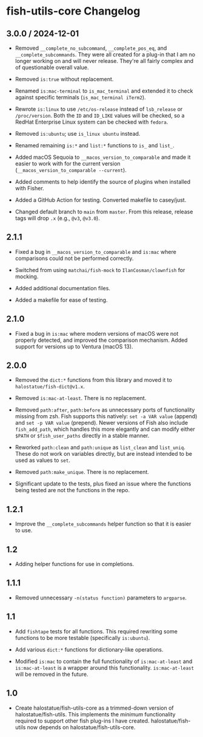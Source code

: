 # fish-utils-core Changelog

## 3.0.0 / 2024-12-01

- Removed `__complete_no_subcommand`, `__complete_pos_eq`, and
  `__complete_subcommands`. They were all created for a plug-in that I am no
  longer working on and will never release. They're all fairly complex and of
  questionable overall value.

- Removed `is:true` without replacement.

- Renamed `is:mac-terminal` to `is_mac_terminal` and extended it to check
  against specific terminals (`is_mac_terminal iTerm2`).

- Rewrote `is:linux` to use `/etc/os-release` instead of `lsb_release` or
  `/proc/version`. Both the `ID` and `ID_LIKE` values will be checked, so a
  RedHat Enterprise Linux system can be checked with `fedora`.

- Removed `is:ubuntu`; use `is_linux ubuntu` instead.

- Renamed remaining `is:*` and `list:*` functions to `is_` and `list_`.

- Added macOS Sequoia to `__macos_version_to_comparable` and made it easier to
  work with for the current version (`__macos_version_to_comparable --current`).

- Added comments to help identify the source of plugins when installed with
  Fisher.

- Added a GitHub Action for testing. Converted makefile to casey/just.

- Changed default branch to `main` from `master`. From this release, release
  tags will drop `.x` (e.g., `@v3`, `@v3.0`).

## 2.1.1

- Fixed a bug in `__macos_version_to_comparable` and `is:mac` where comparisons
  could not be performed correctly.

- Switched from using `matchai/fish-mock` to `IlanCosman/clownfish` for mocking.

- Added additional documentation files.

- Added a makefile for ease of testing.

## 2.1.0

- Fixed a bug in `is:mac` where modern versions of macOS were not properly
  detected, and improved the comparison mechanism. Added support for versions up
  to Ventura (macOS 13).

## 2.0.0

- Removed the `dict:*` functions from this library and moved it to
  `halostatue/fish-dict@v1.x`.

- Removed `is:mac-at-least`. There is no replacement.

- Removed `path:after`, `path:before` as unnecessary ports of functionality
  missing from zsh. Fish supports this natively: `set -a VAR value` (append) and
  `set -p VAR value` (prepend). Newer versions of Fish also include
  `fish_add_path`, which handles this more elegantly and can modify either
  `$PATH` or `$fish_user_paths` directly in a stable manner.

- Reworked `path:clean` and `path:unique` as `list_clean` and `list_uniq`. These
  do not work on variables directly, but are instead intended to be used as
  values to `set`.

- Removed `path:make_unique`. There is no replacement.

- Significant update to the tests, plus fixed an issue where the functions being
  tested are not the functions in the repo.

## 1.2.1

- Improve the `__complete_subcommands` helper function so that it is easier to
  use.

## 1.2

- Adding helper functions for use in completions.

## 1.1.1

- Removed unnecessary `-n(status function)` parameters to `argparse`.

## 1.1

- Add `fishtape` tests for all functions. This required rewriting some functions
  to be more testable (specifically `is:ubuntu`).

- Add various `dict:*` functions for dictionary-like operations.

- Modified `is:mac` to contain the full functionality of `is:mac-at-least` and
  `is:mac-at-least` is a wrapper around this functionality. `is:mac-at-least`
  will be removed in the future.

## 1.0

- Create halostatue/fish-utils-core as a trimmed-down version of
  halostatue/fish-utils. This implements the _minimum_ functionality required to
  support other fish plug-ins I have created. halostatue/fish-utils now depends
  on halostatue/fish-utils-core.
